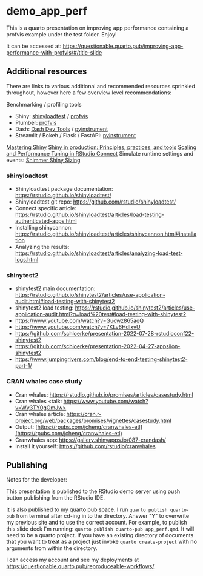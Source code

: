 # demo_app_perf

This is a quarto presentation on improving app performance containing a profvis example under the test folder. Enjoy!

It can be accessed at: <https://questionable.quarto.pub/improving-app-performance-with-profvis/#/title-slide>

## Additional resources 

There are links to various additional and recommended resources sprinkled throughout, however here a few overview level recommendations: 

Benchmarking / profiling tools
-   Shiny: [shinyloadtest](https://github.com/rstudio/shinyloadtest) / [profvis](https://rstudio.github.io/profvis/)
-   Plumber: [profvis](https://rstudio.github.io/profvis/)
-   Dash: [Dash Dev Tools](https://dash.plotly.com/devtools) / [pyinstrument](https://pyinstrument.readthedocs.io/en/latest/guide.html#profile-a-specific-chunk-of-code)
-   Streamlit / Bokeh / Flask / FastAPI: [pyinstrument](https://pyinstrument.readthedocs.io/en/latest/guide.html#profile-a-specific-chunk-of-code)

[Mastering Shiny](https://mastering-shiny.org/performance.html)
[Shiny in production: Principles, practices, and tools](https://www.rstudio.com/resources/rstudioconf-2019/shiny-in-production-principles-practices-and-tools/)
[Scaling and Performance Tuning in RStudio Connect](https://support.rstudio.com/hc/en-us/articles/231874748-Scaling-and-Performance-Tuning-in-RStudio-Connect)
Simulate runtime settings and events: [Shimmer Shiny Sizing](https://colorado.rstudio.com/rsc/shimmer_and_shiny/)

### shinyloadtest

 - Shinyloadtest package documentation: <https://rstudio.github.io/shinyloadtest/>
 - Shinyloadtest git repo: <https://github.com/rstudio/shinyloadtest/> 
 - Connect specific article: <https://rstudio.github.io/shinyloadtest/articles/load-testing-authenticated-apps.html>
 - Installing shinycannon: https://rstudio.github.io/shinyloadtest/articles/shinycannon.html#installation 
 - Analyzing the results: <https://rstudio.github.io/shinyloadtest/articles/analyzing-load-test-logs.html> 

### shinytest2 

- shinytest2 main documentation: <https://rstudio.github.io/shinytest2/articles/use-application-audit.html#load-testing-with-shinytest2> 
- shinytest2 load testing: <https://rstudio.github.io/shinytest2/articles/use-application-audit.html?q=load%20test#load-testing-with-shinytest2> 
- <https://www.youtube.com/watch?v=Gucwz865aqQ>
- <https://www.youtube.com/watch?v=7KLv6HdIxvU>
- <https://github.com/schloerke/presentation-2022-07-28-rstudioconf22-shinytest2>
- <https://github.com/schloerke/presentation-2022-04-27-appsilon-shinytest2>
- <https://www.jumpingrivers.com/blog/end-to-end-testing-shinytest2-part-1/>

### CRAN whales case study 

- Cran whales: <https://rstudio.github.io/promises/articles/casestudy.html>
- Cran whales <talk: https://www.youtube.com/watch?v=Wy3TY0gOmJw>
- Cran whales article: <https://cran.r-project.org/web/packages/promises/vignettes/casestudy.html>
- Output: [https://rpubs.com/jcheng/cranwhales-etl](https://rpubs.com/jcheng/cranwhales-etl)
- Cranwhales app: <https://gallery.shinyapps.io/087-crandash/>
- Install it yourself: <https://github.com/rstudio/cranwhales>

## Publishing 

Notes for the developer: 

This presentation is published to the RStudio demo server using push button publishing from the RStudio IDE. 

It is also published to my quarto pub space. I run `quarto publish quarto-pub` from terminal after cd-ing in to the directory. Answer "Y" to overwrite my previous site and to use the correct account. For example, to publish this slide deck I'm running: `quarto publish quarto-pub app_perf.qmd`. It will need to be a quarto project. If you have an existing directory of documents that you want to treat as a project just invoke `quarto create-project` with no arguments from within the directory. 

I can access my account and see my deployments at <https://questionable.quarto.pub/reproduceable-workflows/>. 